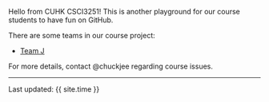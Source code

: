 Hello from CUHK CSCI3251! This is another playground for our course students to have fun on GitHub.

There are some teams in our course project:

* [Team J](https://csci3251-2020.github.io/project-team-j/ 'Team-J')

For more details, contact @chuckjee regarding course issues.

---
Last updated: {{ site.time }}
